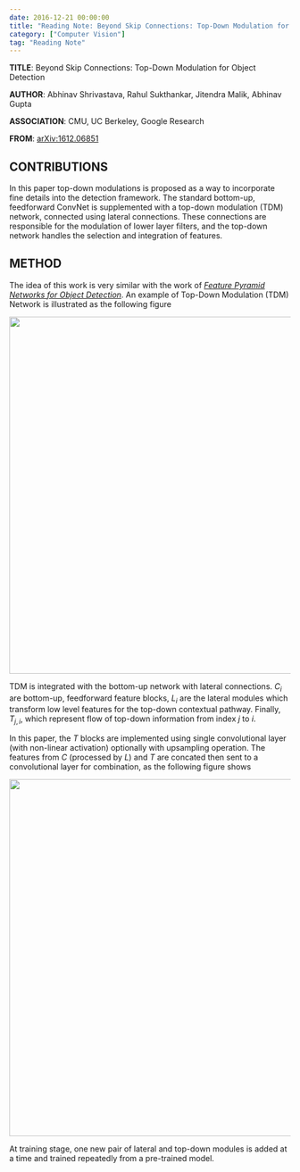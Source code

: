 ```yaml
---
date: 2016-12-21 00:00:00
title: "Reading Note: Beyond Skip Connections: Top-Down Modulation for Object Detection"
category: ["Computer Vision"]
tag: "Reading Note"
---
```


**TITLE**: Beyond Skip Connections: Top-Down Modulation for Object Detection

**AUTHOR**: Abhinav Shrivastava, Rahul Sukthankar, Jitendra Malik, Abhinav Gupta

**ASSOCIATION**: CMU, UC Berkeley, Google Research

**FROM**: [arXiv:1612.06851](https://arxiv.org/abs/1612.06851)

## CONTRIBUTIONS ##

In this paper top-down modulations is proposed as a way to incorporate fine details into the detection framework. The standard bottom-up, feedforward ConvNet is supplemented with a top-down modulation (TDM) network, connected using lateral connections. These connections are responsible for the modulation of lower layer filters, and the top-down network handles the selection and integration of features.

## METHOD ##

The idea of this work is very similar with the work of *[Feature Pyramid Networks for Object Detection](http://joshua881228.webfactional.com/blog_reading-note-feature-pyramid-networks-for-object-detection_181/)*. An example of Top-Down Modulation (TDM) Network is illustrated as the following figure

<img class="img-responsive center-block" src="https://raw.githubusercontent.com/joshua19881228/my_blogs/master/Computer_Vision/Reading_Note/figures/TDM_1.jpg" alt="" width="640"/>

TDM is integrated with the bottom-up network with lateral connections. $C_{i}$ are bottom-up, feedforward feature blocks, $L_{i}$ are the lateral modules which transform low level features for the top-down contextual pathway. Finally, $T_{j,i}$, which represent flow of top-down information from index $j$ to $i$. 

In this paper, the $T$ blocks are implemented using single convolutional layer (with non-linear activation) optionally with upsampling operation. The features from $C$ (processed by $L$) and $T$ are concated then sent to a convolutional layer for combination, as the following figure shows

<img class="img-responsive center-block" src="https://raw.githubusercontent.com/joshua19881228/my_blogs/master/Computer_Vision/Reading_Note/figures/TDM_2.jpg" alt="" width="640"/>

At training stage, one new pair of lateral and top-down modules is added at a time and trained repeatedly from a pre-trained model.